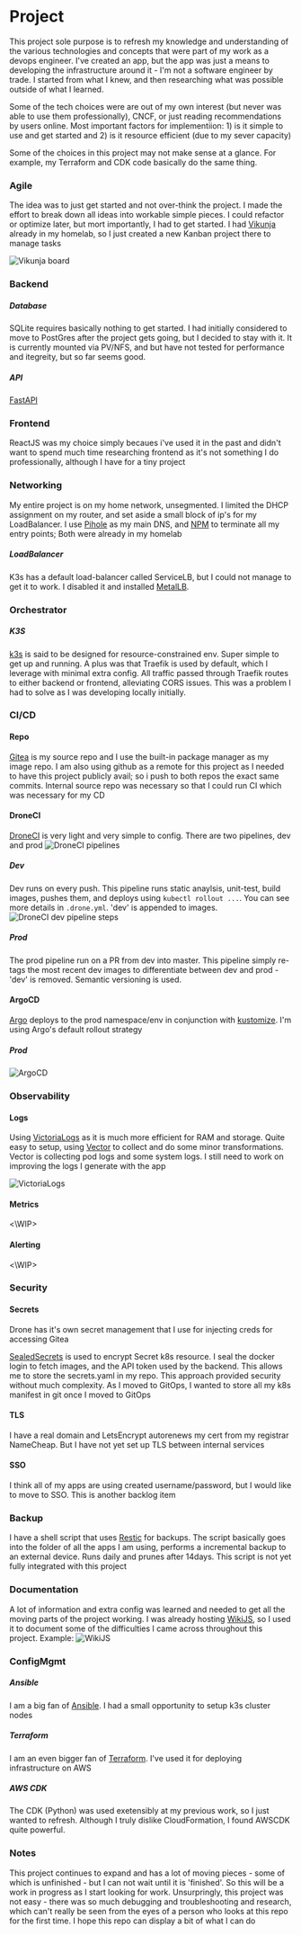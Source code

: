 # Project
This project sole purpose is to refresh my knowledge and understanding of the various technologies and concepts that were part of my work as a devops engineer. I've created an app, but the app was just a means to developing the infrastructure around it - I'm not a software engineer by trade. I started from what I knew, and then researching what was possible outside of what I learned.

Some of the tech choices were are out of my own interest (but never was able to use them professionally), CNCF, or just reading recommendations by users online. Most important factors for implementiion: 1) is it simple to use and get started and 2) is it resource efficient (due to my sever capacity)

Some of the choices in this project may not make sense at a glance. For example, my Terraform and CDK code basically do the same thing.

### Agile
The idea was to just get started and not over-think the project. I made the effort to break down all ideas into workable simple pieces. I could refactor or optimize later, but mort importantly, I had to get started. I had [Vikunja](https://vikunja.io/) already in my homelab, so I just created a new Kanban project there to manage tasks

![Vikunja board](readme-misc/vikunja.png)


### Backend

##### Database
SQLite requires basically nothing to get started. I had initially considered to move to PostGres after the project gets going, but I decided to stay with it. It is currently mounted via PV/NFS, and but have not tested for performance and itegreity, but so far seems good.

##### API
[FastAPI](https://fastapi.tiangolo.com/)


### Frontend
ReactJS was my choice simply becaues i've used it in the past and didn't want to spend much time researching frontend as it's not something I do professionally, although I have for a tiny project


### Networking
My entire project is on my home network, unsegmented. I limited the DHCP assignment on my router, and set aside a small block of ip's for my LoadBalancer. I use [Pihole](https://https://pi-hole.net/) as my main DNS, and [NPM](https://nginxproxymanager.com/) to terminate all my entry points; Both were already in my homelab

##### LoadBalancer
K3s has a default load-balancer called ServiceLB, but I could not manage to get it to work. I disabled it and installed [MetalLB](https://metallb.io/).


### Orchestrator
##### K3S
[k3s](https://k3s.io/) is said to be designed for resource-constrained env. Super simple to get up and running. A plus was that Traefik is used by default, which I leverage with minimal extra config. All traffic passed through Traefik routes to either backend or frontend, alleviating CORS issues. This was a problem I had to solve as I was developing locally initially.

### CI/CD
#### Repo
[Gitea](https://about.gitea.com/) is my source repo and I use the built-in package manager as my image repo. I am also using github as a remote for this project as I needed to have this project publicly avail; so i push to both repos the exact same commits. Internal source repo was necessary so that I could run CI which was necessary for my CD

#### DroneCI
[DroneCI](https://www.drone.io/) is very light and very simple to config. There are two pipelines, dev and prod
![DroneCI pipelines](readme-misc/drone-ci.png)

##### Dev
Dev runs on every push. This pipeline runs static anaylsis, unit-test, build images, pushes them, and deploys using `kubectl rollout ...`. You can see more details in `.drone.yml`. 'dev' is appended to images.
![DroneCI dev pipeline steps](readme-misc/drone-ci-pipeline-steps.png)


##### Prod
The prod pipeline run on a PR from dev into master. This pipeline simply re-tags the most recent dev images to differentiate between dev and prod - 'dev' is removed. Semantic versioning is used.

#### ArgoCD
[Argo](https://argo-cd.readthedocs.io/en/stable/) deploys to the prod namespace/env in conjunction with [kustomize](https://kustomize.io/). I'm using Argo's default rollout strategy

##### Prod
![ArgoCD](readme-misc/argocd.png)


### Observability

#### Logs
Using [VictoriaLogs](https://docs.victoriametrics.com/victorialogs/) as it is much more efficient for RAM and storage. Quite easy to setup, using [Vector](https://vector.dev/) to collect and do some minor transformations. Vector is collecting pod logs and some system logs. I still need to work on improving the logs I generate with the app

![VictoriaLogs](readme-misc/victorialogs.png)

#### Metrics
<\WIP>


#### Alerting
<\WIP>

### Security

#### Secrets

Drone has it's own secret management that I use for injecting creds for accessing Gitea

[SealedSecrets](https://github.com/bitnami-labs/sealed-secrets) is used to encrypt Secret k8s resource. I seal the docker login to fetch images, and the API token used by the backend. This allows me to store the secrets.yaml in my repo. This approach provided security without much complexity. As I moved to GitOps, I wanted to store all my k8s manifest in git once I moved to GitOps

#### TLS
I have a real domain and LetsEncrypt autorenews my cert from my registrar NameCheap. But I have not yet set up TLS between internal services

#### SSO
I think all of my apps are using created username/password, but I would like to move to SSO. This is another backlog item

### Backup

I have a shell script that uses [Restic](https://restic.net/) for backups. The script basically goes into the folder of all the apps I am using, performs a incremental backup to an external device. Runs daily and prunes after 14days. This script is not yet fully integrated with this project

### Documentation
A lot of information and extra config was learned and needed to get all the moving parts of the project working. I was already hosting [WikiJS](https://js.wiki/), so I used it to document some of the difficulties I came across throughout this project. Example:
![WikiJS](readme-misc/wiki-coredns.png)


### ConfigMgmt

##### Ansible
I am a big fan of [Ansible](https://docs.ansible.com/ansible/latest/index.html). I had a small opportunity to setup k3s cluster nodes


##### Terraform
I am an even bigger fan of [Terraform](https://developer.hashicorp.com/terraform). I've used it for deploying infrastructure on AWS


##### AWS CDK
The CDK (Python) was used exetensibly at my previous work, so I just wanted to refresh. Although I truly dislike CloudFormation, I found AWSCDK quite powerful.


### Notes
This project continues to expand and has a lot of moving pieces - some of which is unfinished - but I can not wait until it is 'finished'. So this will be a work in progress as I start looking for work. Unsurpringly, this project was not easy - there was so much debugging and troubleshooting and research, which can't really be seen from the eyes of a person who looks at this repo for the first time. I hope this repo can display a bit of what I can do